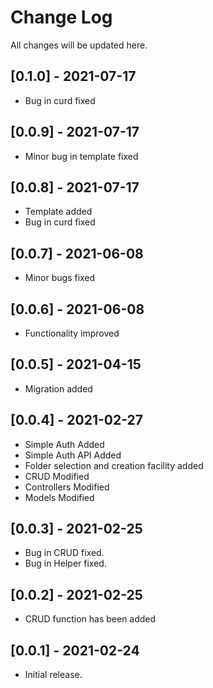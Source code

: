 # Change Log
All changes will be updated here.

## [0.1.0] - 2021-07-17
- Bug in curd fixed

## [0.0.9] - 2021-07-17
- Minor bug in template fixed

## [0.0.8] - 2021-07-17
- Template added
- Bug in curd fixed

## [0.0.7] - 2021-06-08
- Minor bugs fixed

## [0.0.6] - 2021-06-08
- Functionality improved

## [0.0.5] - 2021-04-15
- Migration added

## [0.0.4] - 2021-02-27
- Simple Auth Added
- Simple Auth API Added
- Folder selection and creation facility added
- CRUD Modified
- Controllers Modified
- Models Modified

## [0.0.3] - 2021-02-25
- Bug in CRUD fixed.
- Bug in Helper fixed.

## [0.0.2] - 2021-02-25
- CRUD function has been added

## [0.0.1] - 2021-02-24
- Initial release.
